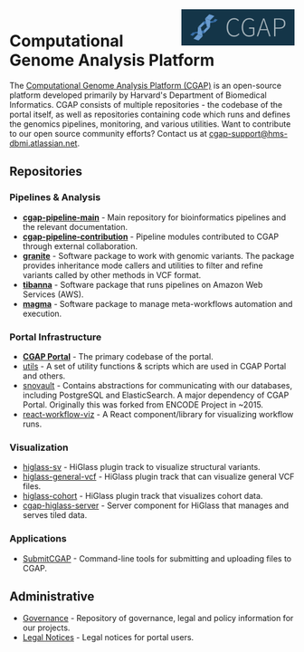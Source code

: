 <img src="https://github.com/dbmi-bgm/cgap-pipeline/blob/master/docs/images/cgap_logo.png" width="200" align="right">

# Computational Genome Analysis Platform

The [Computational Genome Analysis Platform (CGAP)](https://cgap.hms.harvard.edu) is an open-source platform developed primarily by Harvard's Department of Biomedical Informatics. CGAP consists of multiple repositories - the codebase of the portal itself, as well as repositories containing code which runs and defines the genomics pipelines, monitoring, and various utilities. Want to contribute to our open source community efforts? Contact us at cgap-support@hms-dbmi.atlassian.net.

## Repositories


### Pipelines & Analysis


- **[cgap-pipeline-main](https://github.com/dbmi-bgm/cgap-pipeline-main)** - Main repository for bioinformatics pipelines and the relevant documentation.
- **[cgap-pipeline-contribution](https://github.com/dbmi-bgm/cgap-pipeline-contribution)** - Pipeline modules contributed to CGAP through external collaboration.
- **[granite](https://github.com/dbmi-bgm/granite)** - Software package to work with genomic variants. The package provides inheritance mode callers and utilities to filter and refine variants called by other methods in VCF format.
- **[tibanna](https://github.com/4dn-dcic/tibanna)** - Software package that runs pipelines on Amazon Web Services (AWS).
- **[magma](https://github.com/dbmi-bgm/magma)** - Software package to manage meta-workflows automation and execution.

### Portal Infrastructure

- **[CGAP Portal](https://github.com/dbmi-bgm/cgap-portal)** - The primary codebase of the portal.
- [utils](https://github.com/4dn-dcic/utils) - A set of utility functions & scripts which are used in CGAP Portal and others.
- [snovault](https://github.com/4dn-dcic/snovault) - Contains abstractions for communicating with our databases, including PostgreSQL and ElasticSearch. A major dependency of CGAP Portal. Originally this was forked from ENCODE Project in ~2015.
- [react-workflow-viz](https://github.com/4dn-dcic/react-workflow-viz) - A React component/library for visualizing workflow runs.

### Visualization

- [higlass-sv](https://github.com/dbmi-bgm/higlass-sv) - HiGlass plugin track to visualize structural variants.
- [higlass-general-vcf](https://github.com/dbmi-bgm/higlass-general-vcf) - HiGlass plugin track that can visualize general VCF files.
- [higlass-cohort](https://github.com/dbmi-bgm/higlass-cohort) - HiGlass plugin track that visualizes cohort data.
- [cgap-higlass-server](https://github.com/dbmi-bgm/cgap-higlass-server) - Server component for HiGlass that manages and serves tiled data.

### Applications
- [SubmitCGAP](https://github.com/dbmi-bgm/SubmitCGAP) - Command-line tools for submitting and uploading files to CGAP.

## Administrative

- [Governance](https://github.com/dbmi-bgm/cgap-governance) - Repository of governance, legal and policy information for our projects.
- [Legal Notices](https://cgap.hms.harvard.edu/legal) - Legal notices for portal users.
